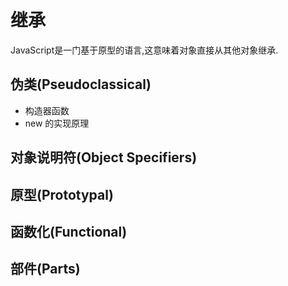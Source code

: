 # 继承

JavaScript是一门基于原型的语言,这意味着对象直接从其他对象继承.

## 伪类(Pseudoclassical)

- 构造器函数
- new 的实现原理

## 对象说明符(Object Specifiers)

## 原型(Prototypal)

## 函数化(Functional)

## 部件(Parts)

